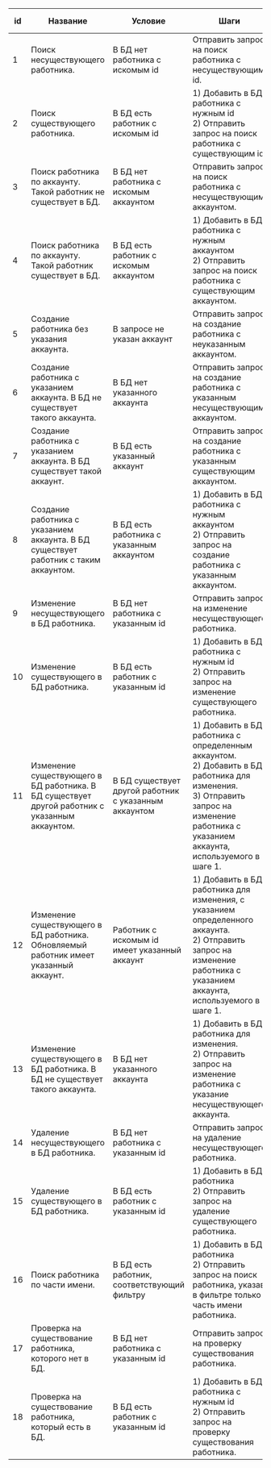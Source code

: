 | id | Название                                                                                       | Условие                                               | Шаги                                                                                                                                                                                            | Ожидаемый результат                            | Статус |
|----|------------------------------------------------------------------------------------------------|-------------------------------------------------------|-------------------------------------------------------------------------------------------------------------------------------------------------------------------------------------------------|------------------------------------------------|--------|
| 1  | Поиск несуществующего работника.                                                               | В БД нет работника с искомым id                       | Отправить запрос на поиск работника с несуществующим id.                                                                                                                                        | Возвращен пустой DTO                           | Успех  |
| 2  | Поиск существующего работника.                                                                 | В БД есть работник с искомым id                       | 1) Добавить в БД работника с нужным id<br/>2) Отправить запрос на поиск работника с существующим id.                                                                                            | Возвращен DTO, содержащий искомого работника   | Успех  |
| 3  | Поиск работника по аккаунту. Такой работник не существует в БД.                                | В БД нет работника с искомым аккаунтом                | Отправить запрос на поиск работника с несуществующим аккаунтом.                                                                                                                                 | Возвращен пустой DTO                           | Успех  |
| 4  | Поиск работника по аккаунту. Такой работник существует в БД.                                   | В БД есть работник с искомым аккаунтом                | 1) Добавить в БД работника с нужным аккаунтом<br/>2) Отправить запрос на поиск работника с существующим аккаунтом.                                                                              | Возвращен DTO, содержащий искомого работника   | Успех  |
| 5  | Создание работника без указания аккаунта.                                                      | В запросе не указан аккаунт                           | Отправить запрос на создание работника с неуказанным аккаунтом.                                                                                                                                 | Работник создан                                | Успех  |
| 6  | Создание работника с указанием аккаунта. В БД не существует такого аккаунта.                   | В БД нет указанного аккаунта                          | Отправить запрос на создание работника с указанным несуществующим аккаунтом.                                                                                                                    | Выброшено исключение                           | Успех  |
| 7  | Создание работника с указанием аккаунта. В БД существует такой аккаунт.                        | В БД есть указанный аккаунт                           | Отправить запрос на создание работника с указанным существующим аккаунтом.                                                                                                                      | Работник создан                                | Успех  |
| 8  | Создание работника с указанием аккаунта. В БД существует работник с таким аккаунтом.           | В БД есть работника с указанным аккаунтом             | 1) Добавить в БД работника с нужным аккаунтом<br/>2) Отправить запрос на создание работника с указанным аккаунтом.                                                                              | Выброшено исключение                           | Успех  |
| 9  | Изменение несуществующего в БД работника.                                                      | В БД нет работника с указанным id                     | Отправить запрос на изменение несуществующего работника.                                                                                                                                        | Выброшено исключение                           | Успех  |
| 10 | Изменение существующего в БД работника.                                                        | В БД есть работник с указанным id                     | 1) Добавить в БД работника с нужным id<br/>2) Отправить запрос на изменение существующего работника.                                                                                            | Работник изменен                               | Успех  |
| 11 | Изменение существующего в БД работника. В БД существует другой работник с указанным аккаунтом. | В БД существует другой работник с указанным аккаунтом | 1) Добавить в БД работника с определенным аккаунтом.<br/>2) Добавить в БД работника для изменения.<br/>3) Отправить запрос на изменение работника с указанием аккаунта, используемого в шаге 1. | Выброшено исключение                           | Успех  |
| 12 | Изменение существующего в БД работника. Обновляемый работник имеет указанный аккаунт.          | Работник с искомым id имеет указанный аккаунт         | 1) Добавить в БД работника для изменения, с указанием определенного аккаунта.<br/>2) Отправить запрос на изменение работника с указанием аккаунта, используемого в шаге 1.                      | Работник измененем                             | Успех  |
| 13 | Изменение существующего в БД работника. В БД не существует такого аккаунта.                    | В БД нет указанного аккаунта                          | 1) Добавить в БД работника для изменения.<br/>2) Отправить запрос на изменение работника с указание несуществующего аккаунта.                                                                   | Выброшено исключение                           | Успех  |
| 14 | Удаление несуществующего в БД работника.                                                       | В БД нет работника с указанным id                     | Отправить запрос на удаление несуществующего работника.                                                                                                                                         | Возвращен пустой DTO                           | Успех  |
| 15 | Удаление существующего в БД работника.                                                         | В БД есть работник с указанным id                     | 1) Добавить в БД работника<br/>2) Отправить запрос на удаление существующего работника.                                                                                                         | Возвращен DTO, содержащий удаленного работника | Успех  |
| 16 | Поиск работника по части имени.                                                                | В БД есть работник, соответствующий фильтру           | 1) Добавить в БД работника<br/>2) Отправить запрос на поиск работника, указав в фильтре только часть имени работника.                                                                           | Возвращен список, содержащий одного работника  | Успех  |
| 17 | Проверка на существование работника, которого нет в БД.                                        | В БД нет работника с указанным id                     | Отправить запрос на проверку существования работника.                                                                                                                                           | Возвращен False                                | Успех  |
| 18 | Проверка на существование работника, который есть в БД.                                        | В БД есть работник с указанным id                     | 1) Добавить в БД работника с нужным id<br/>2) Отправить запрос на проверку существования работника.                                                                                             | Возвращен True                                 | Успех  |
